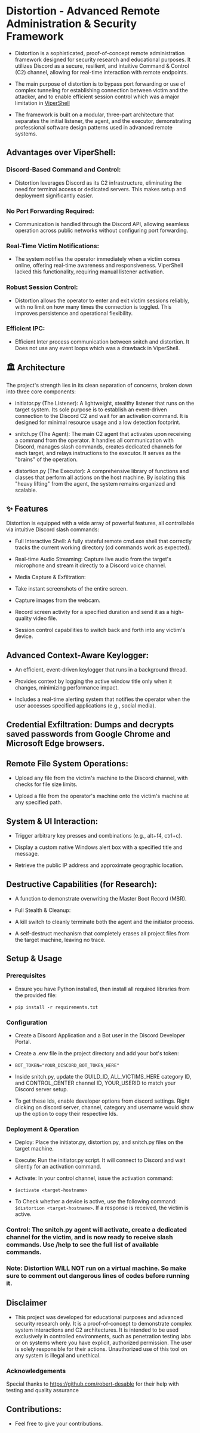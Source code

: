 # Distortion - Advanced Remote Administration & Security Framework
- Distortion is a sophisticated, proof-of-concept remote administration framework designed for security research and educational purposes. It utilizes Discord as a secure, resilient, and intuitive Command & Control (C2) channel, allowing for real-time interaction with remote endpoints.

- The main purpose of distortion is to bypass port forwarding or use of complex tunneling for establishing connection between victim and the attacker, and to enable efficient session control which was a major limitation in [ViperShell](https://github.com/FireBolt393/ViperShell-backdoor)

- The framework is built on a modular, three-part architecture that separates the initial listener, the agent, and the executor, demonstrating professional software design patterns used in advanced remote systems.

## Advantages over ViperShell:
### Discord-Based Command and Control:
- Distortion leverages Discord as its C2 infrastructure, eliminating the need for terminal access or dedicated servers. This makes setup and deployment significantly easier.

### No Port Forwarding Required:
- Communication is handled through the Discord API, allowing seamless operation across public networks without configuring port forwarding.

### Real-Time Victim Notifications:
- The system notifies the operator immediately when a victim comes online, offering real-time awareness and responsiveness. ViperShell lacked this functionality, requiring manual listener activation.

### Robust Session Control:
- Distortion allows the operator to enter and exit victim sessions reliably, with no limit on how many times the connection is toggled. This improves persistence and operational flexibility.

### Efficient IPC:
- Efficient Inter process communication between snitch and distortion. It Does not use any event loops which was a drawback in ViperShell.

## 🏛️ Architecture
The project's strength lies in its clean separation of concerns, broken down into three core components:

- initiator.py (The Listener): A lightweight, stealthy listener that runs on the target system. Its sole purpose is to establish an event-driven connection to the Discord C2 and wait for an activation command. It is designed for minimal resource usage and a low detection footprint.

- snitch.py (The Agent): The main C2 agent that activates upon receiving a command from the operator. It handles all communication with Discord, manages slash commands, creates dedicated channels for each target, and relays instructions to the executor. It serves as the "brains" of the operation.

- distortion.py (The Executor): A comprehensive library of functions and classes that perform all actions on the host machine. By isolating this "heavy lifting" from the agent, the system remains organized and scalable.

## ✨ Features
Distortion is equipped with a wide array of powerful features, all controllable via intuitive Discord slash commands:

- Full Interactive Shell: A fully stateful remote cmd.exe shell that correctly tracks the current working directory (cd commands work as expected).

- Real-time Audio Streaming: Capture live audio from the target's microphone and stream it directly to a Discord voice channel.

- Media Capture & Exfiltration:

- Take instant screenshots of the entire screen.

- Capture images from the webcam.

- Record screen activity for a specified duration and send it as a high-quality video file.

- Session control capabilities to switch back and forth into any victim's device.

## Advanced Context-Aware Keylogger:

- An efficient, event-driven keylogger that runs in a background thread.

- Provides context by logging the active window title only when it changes, minimizing performance impact.

- Includes a real-time alerting system that notifies the operator when the user accesses specified applications (e.g., social media).

## Credential Exfiltration: Dumps and decrypts saved passwords from Google Chrome and Microsoft Edge browsers.

## Remote File System Operations:

- Upload any file from the victim's machine to the Discord channel, with checks for file size limits.

- Upload a file from the operator's machine onto the victim's machine at any specified path.

## System & UI Interaction:

- Trigger arbitrary key presses and combinations (e.g., alt+f4, ctrl+c).

- Display a custom native Windows alert box with a specified title and message.

- Retrieve the public IP address and approximate geographic location.

## Destructive Capabilities (for Research):

- A function to demonstrate overwriting the Master Boot Record (MBR).

- Full Stealth & Cleanup:

- A kill switch to cleanly terminate both the agent and the initiator process.

- A self-destruct mechanism that completely erases all project files from the target machine, leaving no trace.

## Setup & Usage
### Prerequisites
- Ensure you have Python installed, then install all required libraries from the provided file:

- `pip install -r requirements.txt`

### Configuration
- Create a Discord Application and a Bot user in the Discord Developer Portal.

- Create a .env file in the project directory and add your bot's token:

- `BOT_TOKEN="YOUR_DISCORD_BOT_TOKEN_HERE"`

- Inside snitch.py, update the GUILD_ID, ALL_VICTIMS_HERE category ID, and CONTROL_CENTER channel ID, YOUR_USERID to match your Discord server setup.

- To get these Ids, enable developer options from discord settings. Right clicking on discord server, channel, category and username would show up the option to copy their respective Ids.

### Deployment & Operation
- Deploy: Place the initiator.py, distortion.py, and snitch.py files on the target machine.

- Execute: Run the initiator.py script. It will connect to Discord and wait silently for an activation command.

- Activate: In your control channel, issue the activation command:

- `$activate <target-hostname>`

- To Check whether a device is active, use the following command: `$distortion <target-hostname>`. If a response is received, the victim is active. 

### Control: The snitch.py agent will activate, create a dedicated channel for the victim, and is now ready to receive slash commands. Use /help to see the full list of available commands.

### Note: Distortion WILL NOT run on a virtual machine. So make sure to comment out dangerous lines of codes before running it.

## Disclaimer
- This project was developed for educational purposes and advanced security research only. It is a proof-of-concept to demonstrate complex system interactions and C2 architectures. It is intended to be used exclusively in controlled environments, such as penetration testing labs or on systems where you have explicit, authorized permission. The user is solely responsible for their actions. Unauthorized use of this tool on any system is illegal and unethical.

### Acknowledgements
Special thanks to  https://github.com/robert-desable for their help with testing and quality assurance

## Contributions:
- Feel free to give your contributions.

